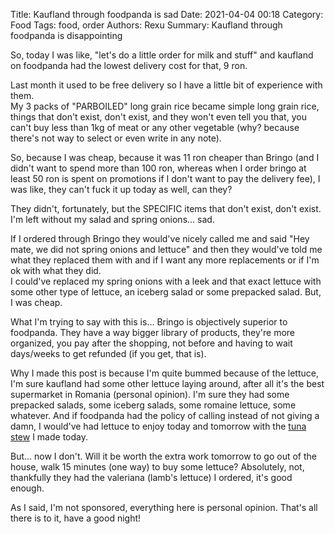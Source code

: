 Title: Kaufland through foodpanda is sad
Date: 2021-04-04 00:18
Category: Food
Tags: food, order
Authors: Rexu
Summary: Kaufland through foodpanda is disappointing

So, today I was like, "let's do a little order for milk and stuff" and kaufland on foodpanda had the lowest delivery cost for that, 9 ron.

Last month it used to be free delivery so I have a little bit of experience with them.  
My 3 packs of "PARBOILED" long grain rice became simple long grain rice, things that don't exist, don't exist, and they won't even tell you that, you can't buy less than 1kg of meat or any other vegetable (why? because there's not way to select or even write in any note).

So, because I was cheap, because it was 11 ron cheaper than Bringo (and I didn't want to spend more than 100 ron, whereas when I order bringo at least 50 ron is spent on promotions if I don't want to pay the delivery fee), I was like, they can't fuck it up today as well, can they?

They didn't, fortunately, but the SPECIFIC items that don't exist, don't exist. I'm left without my salad and spring onions... sad.

If I ordered through Bringo they would've nicely called me and said "Hey mate, we did not spring onions and lettuce" and then they would've told me what they replaced them with and if I want any more replacements or if I'm ok with what they did.  
I could've replaced my spring onions with a leek and that exact lettuce with some other type of lettuce, an iceberg salad or some prepacked salad. But, I was cheap.

What I'm trying to say with this is... Bringo is objectively superior to foodpanda. They have a way bigger library of products, they're more organized, you pay after the shopping, not before and having to wait days/weeks to get refunded (if you get, that is).

Why I made this post is because I'm quite bummed because of the lettuce, I'm sure kaufland had some other lettuce laying around, after all it's the best supermarket in Romania (personal opinion). I'm sure they had some prepacked salads, some iceberg salads, some romaine lettuce, some whatever. And if foodpanda had the policy of calling instead of not giving a damn, I would've had lettuce to enjoy today and tomorrow with the [tuna stew](https://www.maangchi.com/recipe/chamchi-jjigae) I made today.

But... now I don't. Will it be worth the extra work tomorrow to go out of the house, walk 15 minutes (one way) to buy some lettuce? Absolutely, not, thankfully they had the valeriana (lamb's lettuce) I ordered, it's good enough.

As I said, I'm not sponsored, everything here is personal opinion. That's all there is to it, have a good night!
